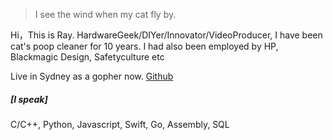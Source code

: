 > I see the wind when my cat fly by.

Hi，This is Ray.  HardwareGeek/DIYer/Innovator/VideoProducer, I have been cat's poop cleaner for 10 years. I had also been employed by HP, Blackmagic Design, Safetyculture etc

Live in Sydney as a gopher now. [Github](https://github.com/ray-x)

##### [I speak]

C/C++, Python, Javascript, Swift, Go, Assembly, SQL
